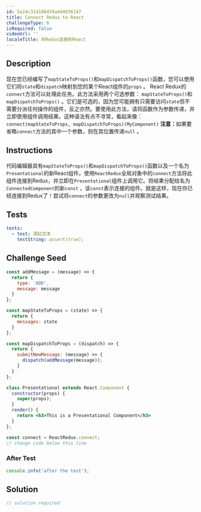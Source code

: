 ```yaml
---
id: 5a24c314108439a4d4036147
title: Connect Redux to React
challengeType: 6
isRequired: false
videoUrl: ''
localeTitle: 将Redux连接到React
---
```


## Description
<section id="description">现在您已经编写了<code>mapStateToProps()</code>和<code>mapDispatchToProps()</code>函数，您可以使用它们将<code>state</code>和<code>dispatch</code>映射到您的某个React组件的<code>props</code> 。 React Redux的<code>connect</code>方法可以处理此任务。此方法采用两个可选参数： <code>mapStateToProps()</code>和<code>mapDispatchToProps()</code> 。它们是可选的，因为您可能拥有只需要访问<code>state</code>但不需要分派任何操作的组件，反之亦然。要使用此方法，请将函数作为参数传递，并立即使用组件调用结果。这种语法有点不寻常，看起来像： <code>connect(mapStateToProps, mapDispatchToProps)(MyComponent)</code> <strong>注意：</strong>如果要省略<code>connect</code>方法的其中一个参数，则在其位置传递<code>null</code> 。 </section>

## Instructions
<section id="instructions">代码编辑器具有<code>mapStateToProps()</code>和<code>mapDispatchToProps()</code>函数以及一个名为<code>Presentational</code>的新React组件。使用<code>ReactRedux</code>全局对象中的<code>connect</code>方法将此组件连接到Redux，并立即在<code>Presentational</code>组件上调用它。将结果分配给名为<code>ConnectedComponent</code>的新<code>const</code> ，该<code>const</code>表示连接的组件。就是这样，现在你已经连接到Redux了！尝试将<code>connect</code>的参数更改为<code>null</code>并观察测试结果。 </section>

## Tests
<section id='tests'>

```yml
tests:
  - text: 測試文本
    testString: assert(true);

```

</section>

## Challenge Seed
<section id='challengeSeed'>

<div id='jsx-seed'>

```jsx
const addMessage = (message) => {
  return {
    type: 'ADD',
    message: message
  }
};

const mapStateToProps = (state) => {
  return {
    messages: state
  }
};

const mapDispatchToProps = (dispatch) => {
  return {
    submitNewMessage: (message) => {
      dispatch(addMessage(message));
    }
  }
};

class Presentational extends React.Component {
  constructor(props) {
    super(props);
  }
  render() {
    return <h3>This is a Presentational Component</h3>
  }
};

const connect = ReactRedux.connect;
// change code below this line

```

</div>


### After Test
<div id='jsx-teardown'>

```js
console.info('after the test');
```

</div>

</section>

## Solution
<section id='solution'>

```js
// solution required
```
</section>
